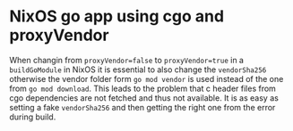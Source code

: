 # NixOS go app using cgo and proxyVendor

When changin from `proxyVendor=false` to `proxyVendor=true` in a 
`buildGoModule` in NixOS it is essential to also change the `vendorSha256`
otherwise the vendor folder form `go mod vendor` is used instead of the
one from `go mod download`. This leads to the problem that c header files
from cgo dependencies are not fetched and thus not available. It is as easy
as setting a fake `vendorSha256` and then getting the right one from the
error during build.

